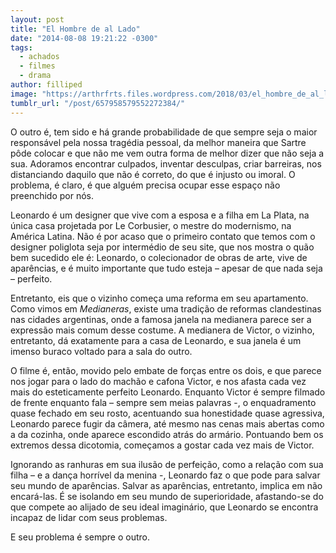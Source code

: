 ```yaml
---
layout: post
title: "El Hombre de al Lado"
date: "2014-08-08 19:21:22 -0300"
tags:
  - achados
  - filmes
  - drama
author: filliped
image: "https://arthrfrts.files.wordpress.com/2018/03/el_hombre_de_al_lado_1_2.jpg"
tumblr_url: "/post/657958579552272384/"
---
```


O outro é, tem sido e há grande probabilidade de que sempre seja o maior responsável pela nossa tragédia pessoal, da melhor maneira que Sartre pôde colocar e que não me vem outra forma de melhor dizer que não seja a sua. Adoramos encontrar culpados, inventar desculpas, criar barreiras, nos distanciando daquilo que não é correto, do que é injusto ou imoral. O problema, é claro, é que alguém precisa ocupar esse espaço não preenchido por nós.

Leonardo é um designer que vive com a esposa e a filha em La Plata, na única casa projetada por Le Corbusier, o mestre do modernismo, na América Latina. Não é por acaso que o primeiro contato que temos com o designer poliglota seja por intermédio de seu site, que nos mostra o quão bem sucedido ele é: Leonardo, o colecionador de obras de arte, vive de aparências, e é muito importante que tudo esteja – apesar de que nada seja – perfeito.

Entretanto, eis que o vizinho começa uma reforma em seu apartamento. Como vimos em _Medianeras_, existe uma tradição de reformas clandestinas nas cidades argentinas, onde a famosa janela na medianera parece ser a expressão mais comum desse costume. A medianera de Victor, o vizinho, entretanto, dá exatamente para a casa de Leonardo, e sua janela é um imenso buraco voltado para a sala do outro.

O filme é, então, movido pelo embate de forças entre os dois, e que parece nos jogar para o lado do machão e cafona Victor, e nos afasta cada vez mais do esteticamente perfeito Leonardo. Enquanto Victor é sempre filmado de frente enquanto fala – sempre sem meias palavras -, o enquadramento quase fechado em seu rosto, acentuando sua honestidade quase agressiva, Leonardo parece fugir da câmera, até mesmo nas cenas mais abertas como a da cozinha, onde aparece escondido atrás do armário. Pontuando bem os extremos dessa dicotomia, começamos a gostar cada vez mais de Victor.

Ignorando as ranhuras em sua ilusão de perfeição, como a relação com sua filha – e a dança horrível da menina -, Leonardo faz o que pode para salvar seu mundo de aparências. Salvar as aparências, entretanto, implica em não encará-las. É se isolando em seu mundo de superioridade, afastando-se do que compete ao alijado de seu ideal imaginário, que Leonardo se encontra incapaz de lidar com seus problemas.

E seu problema é sempre o outro.
